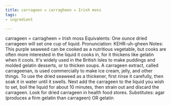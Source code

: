 ```yaml
---
title: carrageen = carragheen = Irish moss
tags:
- ingredient

---
```

carrageen = carragheen = Irish moss Equivalents: One ounce dried carrageen will set one cup of liquid. Pronunciation: KEHR-uh-gheen Notes: This purple seaweed can be cooked as a nutritious vegetable, but cooks are often more interested in the liquid it cooks in, for it thickens like gelatin when it cools. It's widely used in the British Isles to make puddings and molded gelatin desserts, or to thicken soups. A carrageen extract, called carrageenan, is used commercially to make ice cream, jelly, and other things. To use the dried seaweed as a thickener, first rinse it carefully, then soak it in water until it swells. Next add the carrageen to the liquid you wish to set, boil the liquid for about 10 minutes, then strain out and discard the carrageen. Look for dried carrageen in health food stores. Substitutes: agar (produces a firm gelatin than carrageen) OR gelatin
